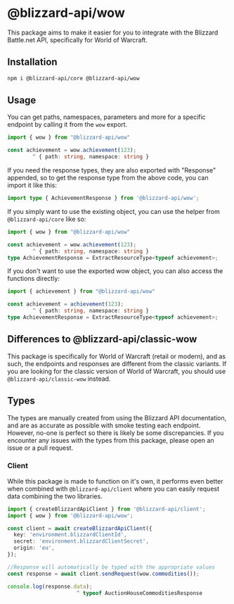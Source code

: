 # @blizzard-api/wow

This package aims to make it easier for you to integrate with the Blizzard Battle.net API, specifically for World of Warcraft.

## Installation

```sh
npm i @blizzard-api/core @blizzard-api/wow
```

## Usage

You can get paths, namespaces, parameters and more for a specific endpoint by calling it from the `wow` export.

```ts
import { wow } from "@blizzard-api/wow"

const achievement = wow.achievement(123);
        ^ { path: string, namespace: string }
```

If you need the response types, they are also exported with "Response" appended, so to get the response type from the above code, you can import it like this:

```ts
import type { AchievementResponse } from '@blizzard-api/wow';
```

If you simply want to use the existing object, you can use the helper from `@blizzard-api/core` like so:

```ts
import { wow } from "@blizzard-api/wow"

const achievement = wow.achievement(123);
        ^ { path: string, namespace: string }
type AchievementResponse = ExtractResourceType<typeof achievement>;
```

If you don't want to use the exported wow object, you can also access the functions directly:

```ts
import { achievement } from "@blizzard-api/wow"

const achievement = achievement(123);
        ^ { path: string, namespace: string }
type AchievementResponse = ExtractResourceType<typeof achievement>;
```

## Differences to @blizzard-api/classic-wow

This package is specifically for World of Warcraft (retail or modern), and as such, the endpoints and responses are different from the classic variants. If you are looking for the classic version of World of Warcraft, you should use `@blizzard-api/classic-wow` instead.

## Types

The types are manually created from using the Blizzard API documentation, and are as accurate as possible with smoke testing each endpoint. However, no-one is perfect so there is likely be some discrepancies. If you encounter any issues with the types from this package, please open an issue or a pull request.

### Client

While this package is made to function on it's own, it performs even better when combined with `@blizzard-api/client` where you can easily request data combining the two libraries.

```ts
import { createBlizzardApiClient } from '@blizzard-api/client';
import { wow } from '@blizzard-api/wow';

const client = await createBlizzardApiClient({
  key: 'environment.blizzardClientId',
  secret: 'environment.blizzardClientSecret',
  origin: 'eu',
});

//Response will automatically be typed with the appropriate values
const response = await client.sendRequest(wow.commodities());

console.log(response.data);
                      ^ typeof AuctionHouseCommoditiesResponse
```
